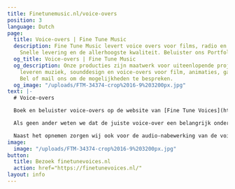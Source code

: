 ```yaml
---
title: Finetunemusic.nl/voice-overs
position: 3
language: Dutch
page:
  title: Voice-overs | Fine Tune Music
  description: Fine Tune Music levert voice overs voor films, radio en tv commercials.
    Snelle levering en de allerhoogste kwaliteit. Beluister ons Portfolio.
  og_title: Voice-overs | Fine Tune Music
  og_description: Onze producties zijn maatwerk voor uiteenlopende projecten. Wij
    leveren muziek, sounddesign en voice-overs voor film, animaties, games en reclames.
    Bel of mail ons om de mogelijkheden te bespreken.
  og_image: "/uploads/FTM-34374-crop%2016-9%203200px.jpg"
text: |-
  # Voice-overs

  Boek en beluister voice-overs op de website van [Fine Tune Voices](https://finetunevoices.nl/). Wij hebben de passende stem voor elke productie.

  Als geen ander weten we dat de juiste voice-over een belangrijk onderdeel is van radio- en tv-commercials. Door een geschikte stem te kiezen uit onze pool van stemacteurs en met heldere coaching brengen wij de boodschap effectief over aan de kijker of luisteraar. We werken we met meer dan 150 stemacteurs uit verschillende landen, elk met een eigen karakter. Of je nu op zoek bent naar een frisse reclame-stem of een warme, verhalende stem; voor elke productie halen wij de juiste voice-over in huis.

  Naast het opnemen zorgen wij ook voor de audio-nabewerking van de voice-over, zoals de editing en mixage. Indien gewenst componeren wij passende muziek, of maken wij met sound design de productie compleet. Wij zorgen ervoor dat het verhaal met de juiste intentie wordt verteld.
image:
  image: "/uploads/FTM-34374-crop%2016-9%203200px.jpg"
button:
  title: Bezoek finetunevoices.nl
  action: href="https://finetunevoices.nl/"
layout: info
---
```


